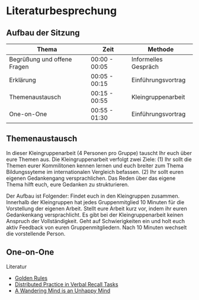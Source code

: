 # Literaturbesprechung

## Aufbau der Sitzung

| Thema		| Zeit		 |  Methode		|
| ---- 		| ----- | --- |
| Begrüßung und offene Fragen | 00:00 - 00:05 | Informelles Gespräch |
| Erklärung  | 00:05 - 00:15 | Einführungsvortrag |
| Themenaustausch | 00:15 - 00:55 | Kleingruppenarbeit |
| One-on-One | 00:55 - 01:30 | Einführungsvortrag |

## Themenaustausch

In dieser Kleingruppenarbeit (4 Personen pro Gruppe) tauscht Ihr euch über eure Themen aus. Die Kleingruppenarbeit verfolgt zwei Ziele: (1) Ihr sollt die Themen eurer Kommilitonen kennen lernen und euch breiter zum Thema Bildungssyteme im internationalen Vergleich befassen. (2) Ihr sollt euren eigenen Gedankengang versprachlichen. Das Reden über das eigene Thema hilft euch, eure Gedanken zu strukturieren.

Der Aufbau ist Folgender: Findet euch in den Kleingruppen zusammen. Innerhalb der Kleingruppen hat jedes Gruppenmitglied 10 Minuten für die Vorstellung der eigenen Arbeit. Stellt eure Arbeit kurz vor, indem ihr euren Gedankenkang versprachlicht. Es gibt bei der Kleingruppenarbeit keinen Anspruch der Vollständigkeit. Geht auf Schwierigkeiten ein und holt euch aktiv Feedback von euren Gruppenmitgliedern. Nach 10 Minuten wechselt die vorstellende Person.


## One-on-One

Literatur

* [Golden Rules](https://www.amazon.de/Bestnote-Lernerfolg-verdoppeln-Pr%C3%BCfungsangst-halbieren/dp/394119366X?ie=UTF8&ref_=asap_bc)
* [Distributed Practice in Verbal Recall Tasks](http://www.evullab.org/pdf/CepedaPashlerVulWixtedRohrer-PB-2006.pdf)
* [A Wandering Mind is an Unhappy Mind](http://flourishfoundation.org/wp-content/uploads/2014/04/KILLINGSWORTH-GILBERT-2010.pdf)

